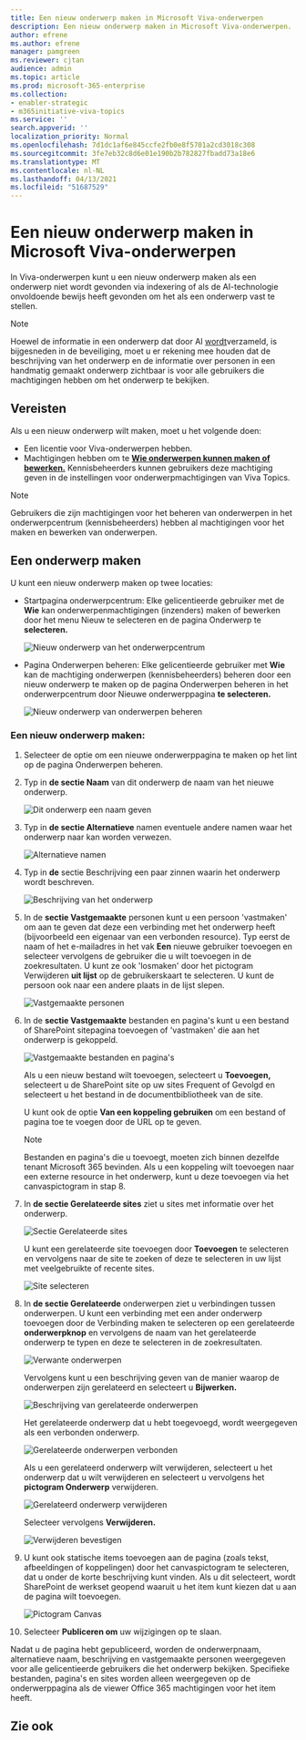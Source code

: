 ```yaml
---
title: Een nieuw onderwerp maken in Microsoft Viva-onderwerpen
description: Een nieuw onderwerp maken in Microsoft Viva-onderwerpen.
author: efrene
ms.author: efrene
manager: pamgreen
ms.reviewer: cjtan
audience: admin
ms.topic: article
ms.prod: microsoft-365-enterprise
ms.collection:
- enabler-strategic
- m365initiative-viva-topics
ms.service: ''
search.appverid: ''
localization_priority: Normal
ms.openlocfilehash: 7d1dc1af6e845ccfe2fb0e8f5701a2cd3018c308
ms.sourcegitcommit: 3fe7eb32c8d6e01e190b2b782827fbadd73a18e6
ms.translationtype: MT
ms.contentlocale: nl-NL
ms.lasthandoff: 04/13/2021
ms.locfileid: "51687529"
---
```

# <a name="create-a-new-topic-in-microsoft-viva-topics"></a>Een nieuw onderwerp maken in Microsoft Viva-onderwerpen

In Viva-onderwerpen kunt u een nieuw onderwerp maken als een onderwerp niet wordt gevonden via indexering of als de AI-technologie onvoldoende bewijs heeft gevonden om het als een onderwerp vast te stellen.

> [!Note] 
> Hoewel de informatie in een onderwerp dat door AI [wordt](topic-experiences-security-trimming.md)verzameld, is bijgesneden in de beveiliging, moet u er rekening mee houden dat de beschrijving van het onderwerp en de informatie over personen in een handmatig gemaakt onderwerp zichtbaar is voor alle gebruikers die machtigingen hebben om het onderwerp te bekijken. 


## <a name="requirements"></a>Vereisten

Als u een nieuw onderwerp wilt maken, moet u het volgende doen:
- Een licentie voor Viva-onderwerpen hebben.
- Machtigingen hebben om te [**Wie onderwerpen kunnen maken of bewerken.**](./topic-experiences-user-permissions.md) Kennisbeheerders kunnen gebruikers deze machtiging geven in de instellingen voor onderwerpmachtigingen van Viva Topics. 

> [!Note] 
> Gebruikers die zijn machtigingen voor het beheren van onderwerpen in het onderwerpcentrum (kennisbeheerders) hebben al machtigingen voor het maken en bewerken van onderwerpen.

## <a name="to-create-a-topic"></a>Een onderwerp maken

U kunt een nieuw onderwerp maken op twee locaties:

- Startpagina onderwerpcentrum: Elke gelicentieerde gebruiker met de **Wie** kan onderwerpenmachtigingen (inzenders) maken  of bewerken door het menu Nieuw te selecteren en de pagina Onderwerp te **selecteren.** 

    ![Nieuw onderwerp van het onderwerpcentrum](../media/knowledge-management/new-topic.png)  

- Pagina Onderwerpen beheren: Elke gelicentieerde gebruiker met **Wie** kan de machtiging onderwerpen (kennisbeheerders) beheren door een nieuw onderwerp te maken op de pagina Onderwerpen beheren in het onderwerpcentrum door Nieuwe onderwerppagina **te selecteren.** 

    ![Nieuw onderwerp van onderwerpen beheren](../media/knowledge-management/new-topic-topic-center.png)  

### <a name="to-create-a-new-topic"></a>Een nieuw onderwerp maken:

1. Selecteer de optie om een nieuwe onderwerppagina te maken op het lint op de pagina Onderwerpen beheren.

2.  Typ in **de sectie Naam** van dit onderwerp de naam van het nieuwe onderwerp.

    ![Dit onderwerp een naam geven](../media/knowledge-management/k-new-topic-page.png)  

3. Typ in **de sectie Alternatieve** namen eventuele andere namen waar het onderwerp naar kan worden verwezen. 

    ![Alternatieve namen](../media/knowledge-management/alt-names.png)  

4. Typ in **de** sectie Beschrijving een paar zinnen waarin het onderwerp wordt beschreven. 

    ![Beschrijving van het onderwerp](../media/knowledge-management/description.png)

4. In de **sectie Vastgemaakte** personen kunt u een persoon 'vastmaken' om aan te geven dat deze een verbinding met het onderwerp heeft (bijvoorbeeld een eigenaar van een verbonden resource). Typ eerst de naam of het e-mailadres in het vak **Een** nieuwe gebruiker toevoegen en selecteer vervolgens de gebruiker die u wilt toevoegen in de zoekresultaten. U kunt ze ook 'losmaken' door het pictogram Verwijderen **uit lijst** op de gebruikerskaart te selecteren. U kunt de persoon ook naar een andere plaats in de lijst slepen.
 
    ![Vastgemaakte personen](../media/knowledge-management/pinned-people.png)

5. In de **sectie Vastgemaakte** bestanden en pagina's kunt u een bestand of SharePoint sitepagina toevoegen of 'vastmaken' die aan het onderwerp is gekoppeld.

   ![Vastgemaakte bestanden en pagina's](../media/knowledge-management/pinned-files-and-pages.png)
 
    Als u een nieuw bestand wilt toevoegen, selecteert u **Toevoegen,** selecteert u de SharePoint site op uw sites Frequent of Gevolgd en selecteert u het bestand in de documentbibliotheek van de site.

    U kunt ook de optie **Van een koppeling gebruiken** om een bestand of pagina toe te voegen door de URL op te geven. 

    > [!Note] 
    > Bestanden en pagina's die u toevoegt, moeten zich binnen dezelfde tenant Microsoft 365 bevinden. Als u een koppeling wilt toevoegen naar een externe resource in het onderwerp, kunt u deze toevoegen via het canvaspictogram in stap 8.


6.  In **de sectie Gerelateerde sites** ziet u sites met informatie over het onderwerp. 

    ![Sectie Gerelateerde sites](../media/knowledge-management/related-sites.png)

    U kunt een gerelateerde site toevoegen door **Toevoegen** te selecteren en vervolgens naar de site te zoeken of deze te selecteren in uw lijst met veelgebruikte of recente sites.
    
    ![Site selecteren](../media/knowledge-management/sites.png)

7. In **de sectie Gerelateerde** onderwerpen ziet u verbindingen tussen onderwerpen. U kunt een verbinding met een ander onderwerp toevoegen door de Verbinding maken te selecteren op een gerelateerde **onderwerpknop** en vervolgens de naam van het gerelateerde onderwerp te typen en deze te selecteren in de zoekresultaten. 

   ![Verwante onderwerpen](../media/knowledge-management/related-topic.png)  

    Vervolgens kunt u een beschrijving geven van de manier waarop de onderwerpen zijn gerelateerd en selecteert u **Bijwerken.**

   ![Beschrijving van gerelateerde onderwerpen](../media/knowledge-management/related-topics-update.png) 

   Het gerelateerde onderwerp dat u hebt toegevoegd, wordt weergegeven als een verbonden onderwerp.

   ![Gerelateerde onderwerpen verbonden](../media/knowledge-management/related-topics-final.png) 

   Als u een gerelateerd onderwerp wilt verwijderen, selecteert u het onderwerp dat u wilt verwijderen en selecteert u vervolgens het **pictogram Onderwerp** verwijderen.
 
   ![Gerelateerd onderwerp verwijderen](../media/knowledge-management/remove-related.png)  

   Selecteer vervolgens **Verwijderen.**

   ![Verwijderen bevestigen](../media/knowledge-management/remove-related-confirm.png) 

8. U kunt ook statische items toevoegen aan de pagina (zoals tekst, afbeeldingen of koppelingen) door het canvaspictogram te selecteren, dat u onder de korte beschrijving kunt vinden. Als u dit selecteert, wordt SharePoint de werkset geopend waaruit u het item kunt kiezen dat u aan de pagina wilt toevoegen.

   ![Pictogram Canvas](../media/knowledge-management/webpart-library.png) 

9. Selecteer **Publiceren om** uw wijzigingen op te slaan. 

Nadat u de pagina hebt gepubliceerd, worden de onderwerpnaam, alternatieve naam, beschrijving en vastgemaakte personen weergegeven voor alle gelicentieerde gebruikers die het onderwerp bekijken. Specifieke bestanden, pagina's en sites worden alleen weergegeven op de onderwerppagina als de viewer Office 365 machtigingen voor het item heeft. 



## <a name="see-also"></a>Zie ook



